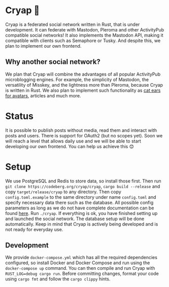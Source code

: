 # Cryap 🦆
Cryap is a federated social network written in Rust, that is under development. It can federate with Mastodon, Pleroma and other ActivityPub compatible social networks! It also implements the Mastodon API, making it compatible with clients such as Semaphore or Tusky. And despite this, we plan to implement our own frontend.
## Why another social network?
We plan that Cryap will combine the advantages of all popular ActivityPub microblogging engines. For example, the simplicity of Mastodon, the versatility of Misskey, and the lightness more than Pleroma, because Cryap is written in Rust. We also plan to implement such functionality as [cat ears for avatars](https://github.com/mastodon/mastodon/issues/18337), articles and much more.
# Status
It is possible to publish posts without media, read them and interact with posts and users. There is support for OAuth2 (but no scopes yet). Soon we will reach a level that allows daily use and we will be able to start developing our own frontend. You can help us achieve this 😊
# Setup
We use PostgreSQL and Redis to store data, so install those first. Then run `git clone https://codeberg.org/cryap/cryap`, `cargo build --release` and copy `target/release/cryap` to any directory. Then copy `config.toml.example` to the same directory under name `config.toml` and specify necessary data there such as the database. All possible config parameters as long as we do not have complete documentation can be found [here](https://codeberg.org/cryap/cryap/src/branch/main/crates/web/src/config.rs). Run `./cryap`. If everything is ok, you have finished setting up and launched the social network. The database setup will be done automatically. Keep in mind that Cryap is actively being developed and is not ready for everyday use.
## Development
We provide `docker-compose.yml` which has all the required dependencies configured, so install Docker and Docker Compose and run using the `docker-compose up` command. You can then compile and run Cryap with `RUST_LOG=debug cargo run`. Before committing changes, format your code using `cargo fmt` and follow the `cargo clippy` hints.
